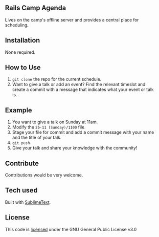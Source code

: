 
## Rails Camp Agenda
Lives on the camp's offline server and provides a central place for scheduling.

## Installation
None required.

## How to Use
1. `git clone` the repo for the current schedule.
2. Want to give a talk or add an event? Find the relevant timeslot and create a commit with a message that indicates what your event or talk is.

## Example
1. You want to give a talk on Sunday at 11am.
2. Modify the `25-11 (Sunday)/1100` file.
3. Stage your file for commit and add a commit message with your name and the title of your talk.
4. `git push`
5. Give your talk and share your knowledge with the community!

## Contribute
Contributions would be very welcome.

## Tech used
Built with [SublimeText](https://www.sublimetext.com/).

## License
This code is [licensed](LICENSE.txt) under the GNU General Public License v3.0

